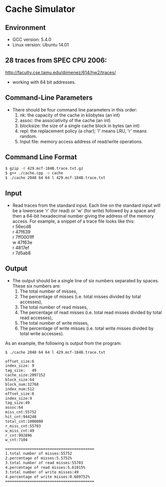 # Cache Simulator

## Environment
* GCC version: 5.4.0
* Linux version: Ubuntu 14.01

## 28 traces from SPEC CPU 2006:</br>
http://faculty.cse.tamu.edu/djimenez/614/hw2/traces/
* working with 64 bit addresses.



## Command-Line Parameters
* There should be four command line parameters in this order:
  1.	nk: the capacity of the cache in kilobytes (an int)
  2.	assoc: the associativity of the cache (an int)
  3.	blocksize: the size of a single cache block in bytes (an int)
  4.	repl: the replacement policy (a char); 'l' means LRU, 'r' means random.
  5.	Input file: memory access address of read/write operations.


## Command Line Format
```sh
$ gzip -d 429.mcf-184B.trace.txt.gz
$ g++ ./cache.cpp -o cache
$ ./cache 2048 64 64 l 429.mcf-184B.trace.txt
```


## Input
* Read traces from the standard input. Each line on the standard input will be a lowercase 'r' (for read) or 'w' (for write) followed by a space and then a 64-bit hexadecimal number giving the address of the memory access. For example, a snippet of a trace file looks like this:</br>
  r 56ecd8</br>
  r 47f639</br>
  r 7ff0001ff</br>
  w 47f63e</br>
  r 4817ef</br>
  r 7d5ab8</br>


## Output
* The output should be a single line of six numbers separated by spaces. These six numbers are:
  1.	The total number of misses,
  2.	The percentage of misses (i.e. total misses divided by total accesses),
  3.	The total number of read misses,
  4.	The percentage of read misses (i.e. total read misses divided by total read accesses),
  5.	The total number of write misses,
  6.	The percentage of write misses (i.e. total write misses divided by total write accesses).

As an example, the following is output from the program:

```sh
$ ./cache 2048 64 64 l 429.mcf-184B.trace.txt

offset_size:6
index_size: 9
tag_size:   49
cache_size:2097152
block_size:64
block_num:32768
index_num:512
offset_size:6
index_size:9
tag_size:49
assoc:64
miss_cnt:55752
hit_cnt:944248
total_cnt:1000000
r_miss_cnt:55703
w_miss_cnt:49
r_cnt:992896
w_cnt:7104

========================================
1.total number of misses:55752
2.percentage of misses:5.5752%
3.total number of read misses:55703
4.percentage of read misses:5.61015%
3.total number of write misses:49
4.percentage of write misses:0.689752%
========================================

```
